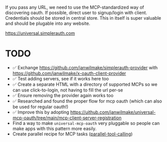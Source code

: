 If you pass any URL, we need to use the MCP-standardized way of discovering oauth. If possible, direct user to signup/login with client. Credentials should be stored in central store. This in itself is super valuable and should be plugable into any website.

https://universal.simplerauth.com

# TODO

- ✅ Exchange https://github.com/janwilmake/simplerauth-provider with https://github.com/janwilmake/x-oauth-client-provider
- ✅ Test adding servers, see if it works here too
- ✅ Create a separate HTML with a directory of supported MCPs so we can use click-to-login, not having to fill the url per-se
- ✅ Ensure removing the provider again works too
- ✅ Researched and found the proper flow for mcp oauth (which can also be used for regular oauth!)
- ✅ Improve this by adopting https://uithub.com/janwilmake/universal-mcp-oauth/tree/main/mcp-client-server-registration
- Find a way to make `universal-mcp-oauth` very pluggable so people can make apps with this pattern more easily.
- Create parallel recipe for MCP tasks ([parallel-tool-calling](../parallel-tool-calling/))
